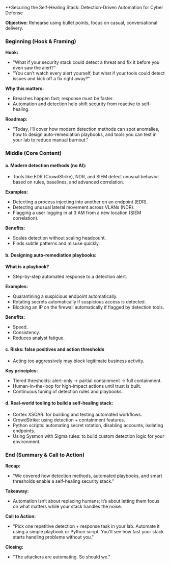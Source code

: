 **Securing the Self-Healing Stack: Detection-Driven Automation for Cyber Defense 

**Objective:** Rehearse using bullet points, focus on casual, conversational delivery.

### Beginning (Hook & Framing)

**Hook:**

* "What if your security stack could detect a threat and fix it before you even saw the alert?"
* "You can’t watch every alert yourself, but what if your tools could detect issues and kick off a fix right away?"

**Why this matters:**

* Breaches happen fast; response must be faster.
* Automation and detection help shift security from reactive to self-healing.

**Roadmap:**

* "Today, I’ll cover how modern detection methods can spot anomalies, how to design auto-remediation playbooks, and tools you can test in your lab to reduce manual burnout."

### Middle (Core Content)

#### a. Modern detection methods (no AI):

* Tools like EDR (CrowdStrike), NDR, and SIEM detect unusual behavior based on rules, baselines, and advanced correlation.

**Examples:**

* Detecting a process injecting into another on an endpoint (EDR).
* Detecting unusual lateral movement across VLANs (NDR).
* Flagging a user logging in at 3 AM from a new location (SIEM correlation).

**Benefits:**

* Scales detection without scaling headcount.
* Finds subtle patterns and misuse quickly.

#### b. Designing auto-remediation playbooks:

**What is a playbook?**

* Step-by-step automated response to a detection alert.

**Examples:**

* Quarantining a suspicious endpoint automatically.
* Rotating secrets automatically if suspicious access is detected.
* Blocking an IP on the firewall automatically if flagged by detection tools.

**Benefits:**

* Speed.
* Consistency.
* Reduces analyst fatigue.

#### c. Risks: false positives and action thresholds

* Acting too aggressively may block legitimate business activity.

**Key principles:**

* Tiered thresholds: alert-only → partial containment → full containment.
* Human-in-the-loop for high-impact actions until trust is built.
* Continuous tuning of detection rules and playbooks.

#### d. Real-world tooling to build a self-healing stack:

* Cortex XSOAR: for building and testing automated workflows.
* CrowdStrike: using detection + containment features.
* Python scripts: automating secret rotation, disabling accounts, isolating endpoints.
* Using Sysmon with Sigma rules: to build custom detection logic for your environment.

### End (Summary & Call to Action)

**Recap:**

* "We covered how detection methods, automated playbooks, and smart thresholds enable a self-healing security stack."

**Takeaway:**

* Automation isn’t about replacing humans; it’s about letting them focus on what matters while your stack handles the noise.

**Call to Action:**

* "Pick one repetitive detection + response task in your lab. Automate it using a simple playbook or Python script. You'll see how fast your stack starts handling problems without you."

**Closing:**

* "The attackers are automating. So should we."

